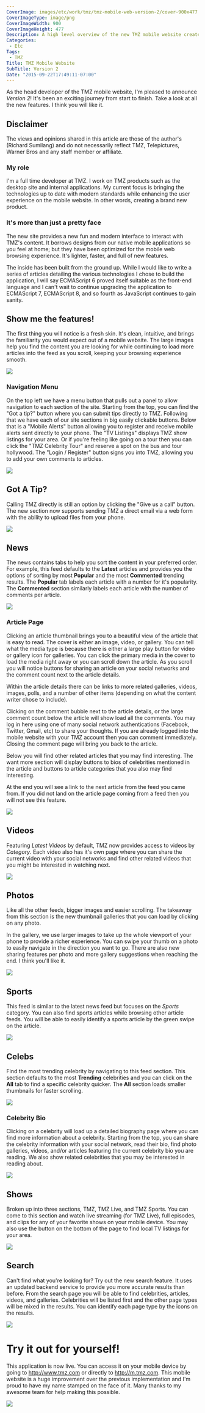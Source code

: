 ```yaml
---
CoverImage: images/etc/work/tmz/tmz-mobile-web-version-2/cover-900x477.png
CoverImageType: image/png
CoverImageWidth: 900
CoverImageHeight: 477
Description: A high level overview of the new TMZ mobile website created by Richard Sumilang.
Categories:
 - Etc
Tags:
 - TMZ
Title: TMZ Mobile Website
SubTitle: Version 2
Date: "2015-09-22T17:49:11-07:00"
---
```


As the head developer of the TMZ mobile website, I'm pleased to announce
*Version 2*! It's been an exciting journey from start to finish. Take a look at
all the new features. I think you will like it.


## Disclaimer

The views and opinions shared in this article are those of the author's (Richard
Sumilang) and do not necessarily reflect TMZ, Telepictures, Warner Bros and any
staff member or affiliate.

<!--more-->


### My role

I'm a full time developer at TMZ. I work on TMZ products such as the desktop
site and internal applications. My current focus is bringing the technologies up
to date with modern standards while enhancing the user experience on the mobile
website. In other words, creating a brand new product.


### It's more than just a pretty face

The new site provides a new fun and modern interface to interact with TMZ's
content. It borrows designs from our native mobile applications so you feel at
home; but they have been optimized for the mobile web browsing experience. It's
lighter, faster, and full of new features.

The inside has been built from the ground up. While I would like to write a
series of articles detailing the various technologies I chose to build the
application, I will say ECMAScript 6 proved itself suitable as the front-end
language and I can't wait to continue upgrading the application to ECMAScript 7,
ECMAScript 8, and so fourth as JavaScript continues to gain sanity.


## Show me the features!

The first thing you will notice is a fresh skin. It's clean, intuitive, and
brings the familiarity you would expect out of a mobile website. The large
images help you find the content you are looking for while continuing to load
more articles into the feed as you scroll, keeping your browsing experience
smooth.

<img src="/images/etc/work/tmz/tmz-mobile-web-version-2/homepage.png" class="center" />


### Navigation Menu

On the top left we have a menu button that pulls out a panel to allow navigation
to each section of the site. Starting from the top, you can find the "Got a tip?"
button where you can submit tips directly to TMZ. Following that we have each of
our site sections in big easily clickable buttons. Below that is a "Mobile
Alerts" button allowing you to register and receive mobile alerts sent directly
to your phone. The "TV Listings" displays TMZ show listings for your area. Or if
you're feeling like going on a tour then you can click the "TMZ Celebrity Tour"
and reserve a spot on the bus and tour hollywood. The "Login / Register" button
signs you into TMZ, allowing you to add your own comments to articles.

<img src="/images/etc/work/tmz/tmz-mobile-web-version-2/nav-menu.png" class="center" />


## Got A Tip?

Calling TMZ directly is still an option by clicking the "Give us a call" button.
The new section now supports sending TMZ a direct email via a web form with the
ability to upload files from your phone.

<img src="/images/etc/work/tmz/tmz-mobile-web-version-2/got-a-tip.gif" class="center" />


## News

The news contains tabs to help you sort the content in your preferred order. For
example, this feed defaults to the **Latest** articles and provides you the
options of sorting by most **Popular** and the most **Commented** trending
results. The **Popular** tab labels each article with a number for it's
popularity. The **Commented** section similarly labels each article with the
number of comments per article.

<img src="/images/etc/work/tmz/tmz-mobile-web-version-2/news-feed.gif" class="center" />


### Article Page

Clicking an article thumbnail brings you to a beautiful view of the article that
is easy to read. The cover is either an image, video, or gallery. You can tell
what the media type is because there is either a large play button for video or
gallery icon for galleries. You can click the primary media in the cover to load
the media right away or you can scroll down the article. As you scroll you will
notice buttons for sharing an article on your social networks and the comment
count next to the article details.

Within the article details there can be links to more related galleries, videos,
images, polls, and a number of other items (depending on what the content writer
chose to include).

Clicking on the comment bubble next to the article details, or the large comment
count below the article will show load all the comments. You may log in here
using one of many social network authentications (Facebook, Twitter, Gmail, etc)
to share your thoughts. If you are already logged into the mobile website with
your TMZ account then you can comment immediately. Closing the comment page will
bring you back to the article.

Below you will find other related articles that you may find interesting. The
want more section will display buttons to bios of celebrities mentioned in the
article and buttons to article categories that you also may find interesting.

At the end you will see a link to the next article from the feed you came from.
If you did not land on the article page coming from a feed then you will not see
this feature.

<img src="/images/etc/work/tmz/tmz-mobile-web-version-2/article-page.gif" class="center" />


## Videos

Featuring *Latest Videos* by default, TMZ now provides access to videos by
*Category*. Each video also has it's own page where you can share the current
video with your social networks and find other related videos that you might be
interested in watching next.

<img src="/images/etc/work/tmz/tmz-mobile-web-version-2/video-latest.png" class="center" />

## Photos

Like all the other feeds, bigger images and easier scrolling. The takeaway from
this section is the new thumbnail galleries that you can load by clicking on any
photo.

In the gallery, we use larger images to take up the whole viewport of your phone
to provide a richer experience. You can swipe your thumb on a photo to easily
navigate in the direction you want to go. There are also new sharing features
per photo and more gallery suggestions when reaching the end. I think you'll
like it.

<img src="/images/etc/work/tmz/tmz-mobile-web-version-2/photo-galleries.gif" class="center" />


## Sports

This feed is similar to the latest news feed but focuses on the *Sports*
category. You can also find sports articles while browsing other article feeds.
You will be able to easily identify a sports article by the green swipe on the
article.

<img src="/images/etc/work/tmz/tmz-mobile-web-version-2/tmz-sports.png" class="center" />


## Celebs

Find the most trending celebrity by navigating to this feed section. This section
defaults to the most **Trending** celebrities and you can click on the **All**
tab to find a specific celebrity quicker. The **All** section loads smaller
thumbnails for faster scrolling.

<img src="/images/etc/work/tmz/tmz-mobile-web-version-2/celebs.gif" class="center" />


### Celebrity Bio

Clicking on a celebrity will load up a detailed biography page where you can
find more information about a celebrity. Starting from the top, you can share the
celebrity information with your social network, read their bio, find photo
galleries, videos, and/or articles featuring the current celebrity bio you are
reading. We also show related celebrities that you may be interested in
reading about.

<img src="/images/etc/work/tmz/tmz-mobile-web-version-2/celeb-bio.gif" class="center" />


## Shows

Broken up into three sections, TMZ, TMZ Live, and TMZ Sports. You can come to
this section and watch live streaming (for TMZ Live), full episodes, and clips
for any of your favorite shows on your mobile device. You may also use the
button on the bottom of the page to find local TV listings for your area.

<img src="/images/etc/work/tmz/tmz-mobile-web-version-2/shows.gif" class="center" />


## Search

Can't find what you're looking for? Try out the new search feature. It uses an
updated backend service to provide you more accurate results than before. From
the search page you will be able to find celebrities, articles, videos, and
galleries. Celebrities will be listed first and the other page types will be
mixed in the results. You can identify each page type by the icons on the
results.

<img src="/images/etc/work/tmz/tmz-mobile-web-version-2/search-dave.gif" class="center" />


# Try it out for yourself!

This application is now live. You can access it on your mobile device by going to
http://www.tmz.com or directly to http://m.tmz.com. This mobile website is a
huge improvement over the previous implementation and I'm proud to have my name
stamped on the face of it. Many thanks to my awesome team for help making this
possible.

<img src="/images/etc/work/tmz/tmz-mobile-web-version-2/tmz-logo.png" class="center" />
